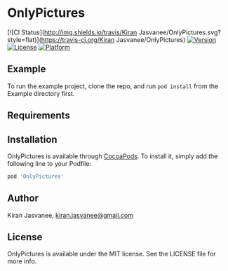 # OnlyPictures

[![CI Status](http://img.shields.io/travis/Kiran Jasvanee/OnlyPictures.svg?style=flat)](https://travis-ci.org/Kiran Jasvanee/OnlyPictures)
[![Version](https://img.shields.io/cocoapods/v/OnlyPictures.svg?style=flat)](http://cocoapods.org/pods/OnlyPictures)
[![License](https://img.shields.io/cocoapods/l/OnlyPictures.svg?style=flat)](http://cocoapods.org/pods/OnlyPictures)
[![Platform](https://img.shields.io/cocoapods/p/OnlyPictures.svg?style=flat)](http://cocoapods.org/pods/OnlyPictures)

## Example

To run the example project, clone the repo, and run `pod install` from the Example directory first.

## Requirements

## Installation

OnlyPictures is available through [CocoaPods](http://cocoapods.org). To install
it, simply add the following line to your Podfile:

```ruby
pod 'OnlyPictures'
```

## Author

Kiran Jasvanee, kiran.jasvanee@gmail.com

## License

OnlyPictures is available under the MIT license. See the LICENSE file for more info.
